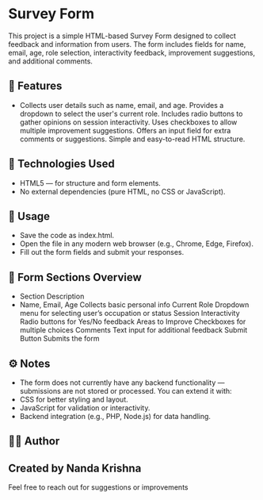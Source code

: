 # Survey Form



This project is a simple HTML-based Survey Form designed to collect feedback and information from users. The form includes fields for name, email, age, role selection, interactivity feedback, improvement suggestions, and additional comments.

## 📝 Features
- Collects user details such as name, email, and age.
Provides a dropdown to select the user's current role.
Includes radio buttons to gather opinions on session interactivity.
Uses checkboxes to allow multiple improvement suggestions.
Offers an input field for extra comments or suggestions.
Simple and easy-to-read HTML structure.
## 🧩 Technologies Used
- HTML5 — for structure and form elements.
- No external dependencies (pure HTML, no CSS or JavaScript).
## 🚀 Usage
- Save the code as index.html.
- Open the file in any modern web browser (e.g., Chrome, Edge, Firefox).
- Fill out the form fields and submit your responses.
## 🧠 Form Sections Overview
- Section	Description
- Name, Email, Age	Collects basic personal info
Current Role	Dropdown menu for selecting user’s occupation or status
Session Interactivity	Radio buttons for Yes/No feedback
Areas to Improve	Checkboxes for multiple choices
Comments	Text input for additional feedback
Submit Button	Submits the form
## ⚙️ Notes
- The form does not currently have any backend functionality — submissions are not stored or processed.
You can extend it with:
- CSS for better styling and layout.
- JavaScript for validation or interactivity.
- Backend integration (e.g., PHP, Node.js) for data handling.
## 👨‍💻 Author



## Created by Nanda Krishna
Feel free to reach out for suggestions or improvements